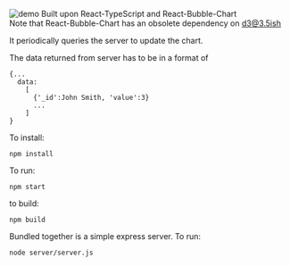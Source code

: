 ![demo](https://github.com/iblcode/coolparent-voting/raw/master/demo.gif)
Built upon React-TypeScript and React-Bubble-Chart  
Note that React-Bubble-Chart has an obsolete dependency on d3@3.5ish

It periodically queries the server to update the chart.

The data returned from server has to be in a format of

```
{...
  data:
    [
      {'_id':John Smith, 'value':3}
      ...
    ]
}
```

To install:

```
npm install
```

To run:

```
npm start
```

to build:

```
npm build
```

Bundled together is a simple express server. To run:

```
node server/server.js
```
